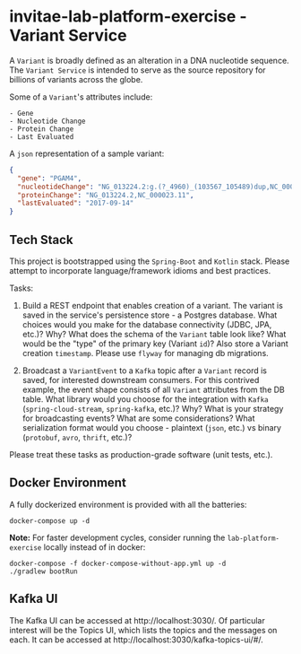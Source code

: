 # invitae-lab-platform-exercise - Variant Service

A `Variant` is broadly defined as an alteration in a DNA nucleotide sequence. The `Variant Service` is intended to serve
as the source repository for billions of variants across the globe.

Some of a `Variant`'s attributes include:

```
- Gene	
- Nucleotide Change	
- Protein Change	
- Last Evaluated
```

A `json` representation of a sample variant:

```json
{
  "gene": "PGAM4",
  "nucleotideChange": "NG_013224.2:g.(?_4960)_(103567_105489)dup,NC_000023.11:g.(?_77910656)_(78009263_78011185)dup",
  "proteinChange": "NG_013224.2,NC_000023.11",
  "lastEvaluated": "2017-09-14"
}
```

## Tech Stack

This project is bootstrapped using the `Spring-Boot` and `Kotlin` stack. Please attempt to incorporate
language/framework idioms and best practices.

Tasks:

1. Build a REST endpoint that enables creation of a variant. The variant is saved in the service's persistence store - a
   Postgres database. What choices would you make for the database connectivity (JDBC, JPA, etc.)? Why? What does the
   schema of the `Variant` table look like? What would be the "type" of the primary key (Variant `id`)? Also store a
   Variant creation `timestamp`. Please use `flyway` for managing db migrations.

2. Broadcast a `VariantEvent` to a `Kafka` topic after a `Variant` record is saved, for interested downstream consumers.
   For this contrived example, the event shape consists of all `Variant` attributes from the DB table. What library
   would you choose for the integration with `Kafka` (`spring-cloud-stream`, `spring-kafka`, etc.)? Why? What is your
   strategy for broadcasting events? What are some considerations? What serialization format would you choose -
   plaintext (`json`, etc.) vs binary (`protobuf`, `avro`, `thrift`, etc.)?

Please treat these tasks as production-grade software (unit tests, etc.).

## Docker Environment

A fully dockerized environment is provided with all the batteries:

```shell
docker-compose up -d
```

**Note:** For faster development cycles, consider running the `lab-platform-exercise` locally instead of in docker:

```shell
docker-compose -f docker-compose-without-app.yml up -d 
./gradlew bootRun
```

## Kafka UI

The Kafka UI can be accessed at http://localhost:3030/. Of particular interest will be the Topics UI, which lists the
topics and the messages on each. It can be accessed at http://localhost:3030/kafka-topics-ui/#/.
